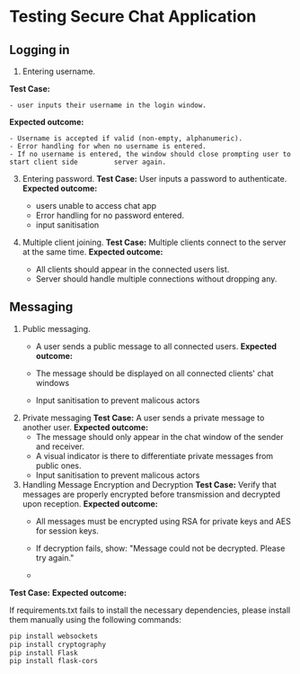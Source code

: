 # Testing Secure Chat Application

## Logging in
1. Entering username.

**Test Case:**

    - user inputs their username in the login window.
**Expected outcome:**

    - Username is accepted if valid (non-empty, alphanumeric).
    - Error handling for when no username is entered.
    - If no username is entered, the window should close prompting user to start client side         server again.

3. Entering password.
**Test Case:**
User inputs a password to authenticate.
**Expected outcome:**
    - users unable to access chat app
    - Error handling for no password entered.
    - input sanitisation

4. Multiple client joining.
**Test Case:**
Multiple clients connect to the server at the same time.
**Expected outcome:**
    - All clients should appear in the connected users list.
    - Server should handle multiple connections without dropping any.

## Messaging
1. Public messaging.
    - A user sends a public message to all connected users.
**Expected outcome:**

    - The message should be displayed on all connected clients' chat windows
    - Input sanitisation to prevent malicous actors
2. Private messaging
**Test Case:**
A user sends a private message to another user.
**Expected outcome:**
    - The message should only appear in the chat window of the sender and receiver.
    - A visual indicator is there to differentiate private messages from public ones.
    - Input sanitisation to prevent malicous actors
3. Handling Message Encryption and Decryption
**Test Case:**
Verify that messages are properly encrypted before transmission and decrypted upon reception.
**Expected outcome:**
    - All messages must be encrypted using RSA for private keys and AES for session keys.
    - If decryption fails, show: "Message could not be decrypted. Please try again."
  
    - 
**Test Case:**
**Expected outcome:**

If requirements.txt fails to install the necessary dependencies, please install them manually using the following commands:
```bash
pip install websockets
pip install cryptography
pip install Flask
pip install flask-cors
```




